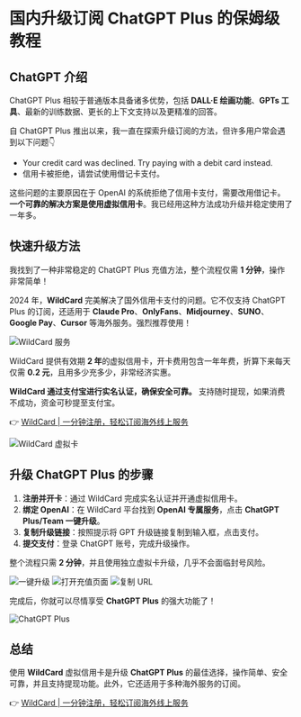 # 国内升级订阅 ChatGPT Plus 的保姆级教程

## ChatGPT 介绍

ChatGPT Plus 相较于普通版本具备诸多优势，包括 **DALL·E 绘画功能**、**GPTs 工具**、最新的训练数据、更长的上下文支持以及更精准的回答。

自 ChatGPT Plus 推出以来，我一直在探索升级订阅的方法，但许多用户常会遇到以下问题👇

- Your credit card was declined. Try paying with a debit card instead.
- 信用卡被拒绝，请尝试使用借记卡支付。

这些问题的主要原因在于 OpenAI 的系统拒绝了信用卡支付，需要改用借记卡。**一个可靠的解决方案是使用虚拟信用卡**。我已经用这种方法成功升级并稳定使用了一年多。

## 快速升级方法

我找到了一种非常稳定的 ChatGPT Plus 充值方法，整个流程仅需 **1 分钟**，操作非常简单！

2024 年，**WildCard** 完美解决了国外信用卡支付的问题。它不仅支持 ChatGPT Plus 的订阅，还适用于 **Claude Pro**、**OnlyFans**、**Midjourney**、**SUNO**、**Google Pay**、**Cursor** 等海外服务。强烈推荐使用！

![WildCard 服务](https://bbtdd.com/img/6392777593371681.webp)

WildCard 提供有效期 **2 年**的虚拟信用卡，开卡费用包含一年年费，折算下来每天仅需 **0.2 元**，且用多少充多少，非常经济实惠。

**WildCard 通过支付宝进行实名认证，确保安全可靠。** 支持随时提现，如果消费不成功，资金可秒提至支付宝。

👉 [WildCard | 一分钟注册，轻松订阅海外线上服务](https://bbtdd.com/WildCard)

![WildCard 虚拟卡](https://bbtdd.com/img/8013976039264973.webp)

## 升级 ChatGPT Plus 的步骤

1. **注册并开卡**：通过 WildCard 完成实名认证并开通虚拟信用卡。
2. **绑定 OpenAI**：在 WildCard 平台找到 **OpenAI 专属服务**，点击 **ChatGPT Plus/Team 一键升级**。
3. **复制升级链接**：按照提示将 GPT 升级链接复制到输入框，点击支付。
4. **提交支付**：登录 ChatGPT 账号，完成升级操作。

整个流程只需 **2 分钟**，并且使用独立虚拟卡升级，几乎不会面临封号风险。

![一键升级](https://bbtdd.com/img/53777497630.webp)
![打开充值页面](https://bbtdd.com/img/19858274857755.webp)
![复制 URL](https://bbtdd.com/img/4290314370396039.webp)

完成后，你就可以尽情享受 **ChatGPT Plus** 的强大功能了！

![ChatGPT Plus](https://bbtdd.com/img/461188473603996.webp)

## 总结

使用 **WildCard** 虚拟信用卡是升级 **ChatGPT Plus** 的最佳选择，操作简单、安全可靠，并且支持提现功能。此外，它还适用于多种海外服务的订阅。

👉 [WildCard | 一分钟注册，轻松订阅海外线上服务](https://bbtdd.com/WildCard)